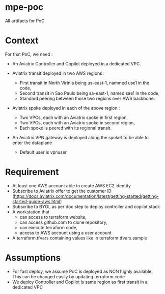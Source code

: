 # mpe-poc
All artifacts for PoC

# Context

For that PoC, we need :

- An Aviatrix Controller and Copilot deployed in a dedicated VPC.

- Aviatrix transit deployed in two AWS regions :
  - First transit in North Virinia being us-east-1, nammed use1 in the code,
  - Second transit in Sao Paulo being sa-east-1, named sae1 in the code,
  - Standard peering between those two regions over AWS backbone.

- Aviatrix spoke deployed in each of the above region :
  - Two VPCs, each with an Aviatrix spoke in first region,
  - Two VPCs, each with an Aviatrix spoke in second region,
  - Each spoke is peered with its regional transit.

- An Aviatrix VPN gateway is deployed along the spoke1 to be able to enter the dataplane
  - Default user is vpnuser

# Requirement

- At least one AWS account able to create AWS EC2 identity
- Subscribe to Aviatrix offer to get the customer ID (https://docs.aviatrix.com/documentation/latest/getting-started/getting-started-guide-aws.html)
- Subscribe to BYOL as per doc step to deploy controller and copilot stack
- A workstation that 
  - can access to terraform website,
  - can access github.com to clone repository,
  - can execute terraform code,
  - access to AWS account using a user account
- A terraform.tfvars containing values like in terraform.tfvars.sample
  
# Assumptions

- For fast deploy, we assume PoC is deployed as NON highly available. This can be changed easily by updating terraform code
- We deploy Controller and Copilot is same region as first transit in a dedicated VPC
